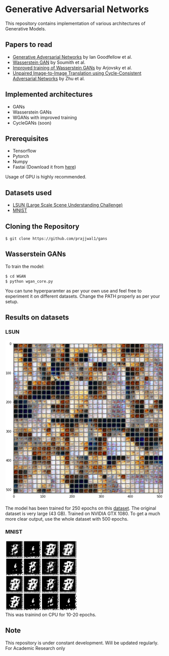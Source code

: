 # Generative Adversarial Networks
This repository contains implementation of various architectures of Generative Models.

## Papers to read
- [Generative Adversarial Networks](https://papers.nips.cc/paper/5423-generative-adversarial-nets.pdf) by Ian Goodfellow et al.
- [Wasserstein GAN](https://arxiv.org/abs/1701.07875) by Soumith et al.
- [Improved training of Wasserstein GANs](https://arxiv.org/abs/1704.00028) by Arjovsky et al.
- [Unpaired Image-to-Image Translation using Cycle-Consistent Adversarial Networks](https://arxiv.org/abs/1703.10593) by Zhu et al.

## Implemented architectures
- GANs
- Wasserstein GANs
- WGANs with improved training
- CycleGANs (soon)

## Prerequisites
- Tensorflow
- Pytorch
- Numpy
- Fastai (Download it from [here](https://github.com/fastai/fastai))

Usage of GPU is highly recommended. 

## Datasets used
- [LSUN (Large Scale Scene Understanding Challenge)](http://lsun.cs.princeton.edu/) 
- [MNIST](http://yann.lecun.com/exdb/mnist/)

## Cloning the Repository
```
$ git clone https://github.com/prajjwal1/gans
```

## Wasserstein GANs
To train the model:
```
$ cd WGAN
$ python wgan_core.py
```
You can tune hyperparamter as per your own use and feel free to experiment it on different datasets. Change the PATH properly as per your setup.

## Results on datasets
### LSUN
![1](output/lsun.png)

The model has been trained for 250 epochs on this [dataset](https://www.kaggle.com/jhoward/lsun_bedroom). The original dataset is very large (43 GB). Trained on NVIDIA GTX 1080. To get a much more clear output, use the whole dataset with 500 epochs.


### MNIST
![1](output/wgan1.png)  
This was trainind on CPU for 10-20 epochs.

## Note
This repository is under constant development. Will be updated regularly. For Academic Research only